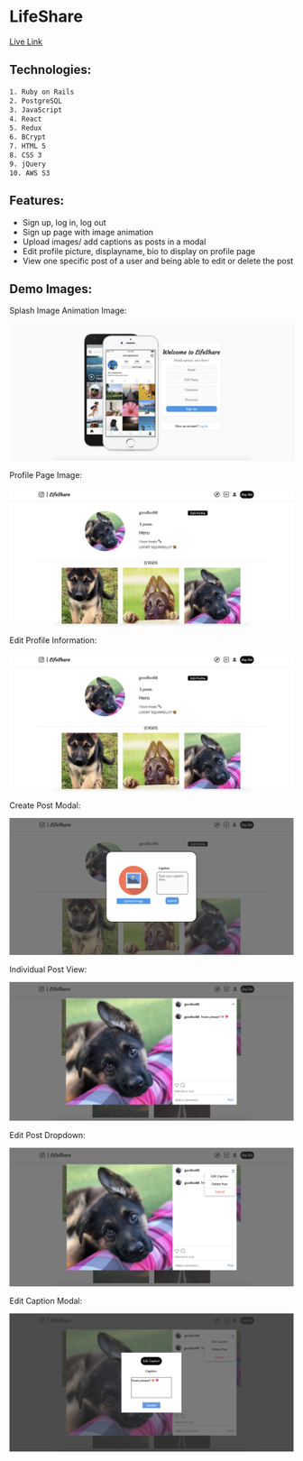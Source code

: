 # LifeShare

[Live Link](https://life-share.herokuapp.com/#/)


## Technologies:

    1. Ruby on Rails
    2. PostgreSQL
    3. JavaScript
    4. React
    5. Redux
    6. BCrypt
    7. HTML 5
    8. CSS 3
    9. jQuery
    10. AWS S3

## Features:
* Sign up, log in, log out
* Sign up page with image animation
* Upload images/ add captions as posts in a modal
* Edit profile picture, displayname, bio to display on profile page
* View one specific post of a user and being able to edit or delete the post

## Demo Images:

Splash Image Animation Image: 

![](https://github.com/ckuo15/LifeShare/blob/master/LifeShare/app/assets/images/splash-page.png)

Profile Page Image:

![](https://github.com/ckuo15/LifeShare/blob/master/LifeShare/app/assets/images/profile_page.png)

Edit Profile Information:

![](https://github.com/ckuo15/LifeShare/blob/master/LifeShare/app/assets/images/profile_page.png)

Create Post Modal:

![](https://github.com/ckuo15/LifeShare/blob/master/LifeShare/app/assets/images/upload_modal.png)


Individual Post View:

![](https://github.com/ckuo15/LifeShare/blob/master/LifeShare/app/assets/images/post_show_modal.png)

Edit Post Dropdown:

![](https://github.com/ckuo15/LifeShare/blob/master/LifeShare/app/assets/images/edit_dropdown.png)

Edit Caption Modal:

![](https://github.com/ckuo15/LifeShare/blob/master/LifeShare/app/assets/images/edit_caption_modal.png)


